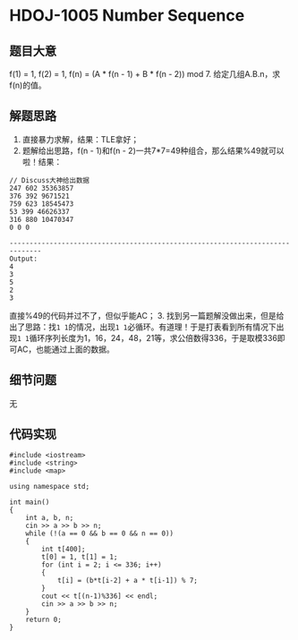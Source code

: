 # HDOJ-1005 Number Sequence
## 题目大意
f(1) = 1, f(2) = 1, f(n) = (A * f(n - 1) + B * f(n - 2)) mod 7.
给定几组A.B.n，求f(n)的值。
## 解题思路
1. 直接暴力求解，结果：TLE拿好；
2. 题解给出思路，f(n - 1)和f(n - 2)一共7*7=49种组合，那么结果%49就可以啦！结果：
```
// Discuss大神给出数据
247 602 35363857
376 392 9671521
759 623 18545473
53 399 46626337
316 880 10470347
0 0 0

------------------------------------------------------------------------------
Output:
4
3
5
2
3
```
直接%49的代码并过不了，但似乎能AC；
3. 找到另一篇题解没做出来，但是给出了思路：找`1 1`的情况，出现`1 1`必循环。有道理！于是打表看到所有情况下出现`1 1`循环序列长度为1，16，24，48，21等，求公倍数得336，于是取模336即可AC，也能通过上面的数据。

## 细节问题
无
## 代码实现
```
#include <iostream>
#include <string>
#include <map>

using namespace std;

int main()
{
    int a, b, n;
    cin >> a >> b >> n;
    while (!(a == 0 && b == 0 && n == 0))
    {
        int t[400];
        t[0] = 1, t[1] = 1;
        for (int i = 2; i <= 336; i++)
        {
            t[i] = (b*t[i-2] + a * t[i-1]) % 7;
        }
        cout << t[(n-1)%336] << endl;
        cin >> a >> b >> n;
    }
    return 0;
}
```
